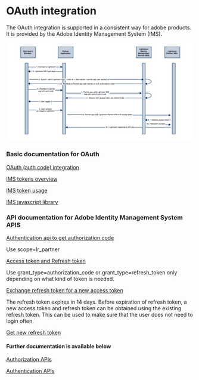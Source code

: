 # OAuth integration

The OAuth integration is supported in a consistent way for adobe products. It is provided by the Adobe Identity Management System (IMS). 

![OAUTH flow diagram for Lightroom Partner Integration](../images/OAuthFlowDiagram.png)

### Basic documentation for OAuth

[OAuth (auth code) integration](https://www.adobe.io/authentication/auth-methods.html#!AdobeDocs/adobeio-auth/master/AuthenticationOverview/OAuthIntegration.md)

[IMS tokens overview](https://wiki.corp.adobe.com/display/ims/Token+Overview)

[IMS token usage](https://wiki.corp.adobe.com/display/~smcevoy/Getting+Started%3A+IMS+Authorization+Code+Grant+Type)

[IMS javascript library](https://wiki.corp.adobe.com/display/~smcevoy/Getting+Started%3A+JavaScript+Clients+Using+imslib.js+and+React)


### API  documentation for Adobe Identity Management System APIS

[Authentication api to get authorization code](https://wiki.corp.adobe.com/display/ims/IMS+authorize+entry+point)

Use scope=lr_partner 

[Access token and Refresh token](https://wiki.corp.adobe.com/display/ims/IMS+API+-+token) 

Use grant_type=authorization_code or grant_type=refresh_token only depending on what kind of token is needed.

[Exchange refresh token for a new access token](https://wiki.corp.adobe.com/display/ims/IMS+API+-+token)

The refresh token expires in 14 days. Before expiration of refresh token, a new access token and refresh token can be obtained using the existing refresh token. This can be used to make sure that the user does not need to login often.  

[Get new refresh token](https://wiki.corp.adobe.com/display/ims/IMS+API+-+token) 

#### Further documentation is available below

[Authorization APIs](https://www.adobe.io/authentication/auth-methods.html#!AdobeDocs/adobeio-auth/master/OAuth/OAuth.md)

[Authentication APIs](https://www.adobe.io/authentication/auth-methods.html#!AdobeDocs/adobeio-auth/master/Resources/IMS.md)




